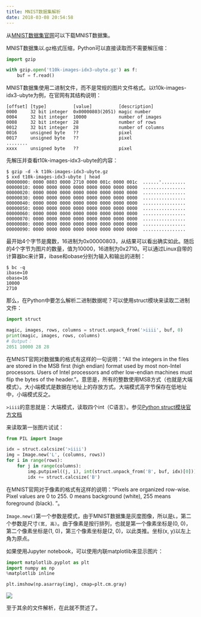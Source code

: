 ```yaml
---
title: MNIST数据集解析
date: 2018-03-08 20:54:58
---
```



从[MNIST数据集官网](http://yann.lecun.com/exdb/mnist/)可以下载MNIST数据集。

MNIST数据集以.gz格式压缩，Python可以直接读取而不需要解压缩：

``` Python
import gzip

with gzip.open('t10k-images-idx3-ubyte.gz') as f:
    buf = f.read()
```

MNIST数据集使用二进制文件，而不是常规的图片文件格式。以t10k-images-idx3-ubyte为例，在官网有其结构说明：

<!-- more -->

``` 
[offset] [type]          [value]          [description] 
0000     32 bit integer  0x00000803(2051) magic number 
0004     32 bit integer  10000            number of images 
0008     32 bit integer  28               number of rows 
0012     32 bit integer  28               number of columns 
0016     unsigned byte   ??               pixel 
0017     unsigned byte   ??               pixel 
........ 
xxxx     unsigned byte   ??               pixel
```

先解压并查看t10k-images-idx3-ubyte的内容：

``` Shell
$ gzip -d -k t10k-images-idx3-ubyte.gz
$ xxd t10k-images-idx3-ubyte | head
00000000: 0000 0803 0000 2710 0000 001c 0000 001c  ......'.........
00000010: 0000 0000 0000 0000 0000 0000 0000 0000  ................
00000020: 0000 0000 0000 0000 0000 0000 0000 0000  ................
00000030: 0000 0000 0000 0000 0000 0000 0000 0000  ................
00000040: 0000 0000 0000 0000 0000 0000 0000 0000  ................
00000050: 0000 0000 0000 0000 0000 0000 0000 0000  ................
00000060: 0000 0000 0000 0000 0000 0000 0000 0000  ................
00000070: 0000 0000 0000 0000 0000 0000 0000 0000  ................
00000080: 0000 0000 0000 0000 0000 0000 0000 0000  ................
00000090: 0000 0000 0000 0000 0000 0000 0000 0000  ................
```

最开始4个字节是魔数，16进制为0x00000803，从结果可以看出确实如此。随后的4个字节为图片的数量，值为10000，16进制为0x2710。可以通过Linux自带的计算器bc来计算，ibase和obase分别为输入和输出的进制：

``` Shell
$ bc -q
ibase=10
obase=16
10000
2710
```

那么，在Python中要怎么解析二进制数据呢？可以使用struct模块来读取二进制文件：

``` Python
import struct

magic, images, rows, columns = struct.unpack_from('>iiii', buf, 0)
print(magic, images, rows, columns)
# Output：
2051 10000 28 28
```

在MNIST官网对数据集的格式有这样的一句说明：“All the integers in the files are stored in the MSB first (high endian) format used by most non-Intel processors. Users of Intel processors and other low-endian machines must flip the bytes of the header.”。意思是，所有的整数使用MSB方式（也就是大端模式）。大小端模式是数据在地址上的存放方式。大端模式高字节保存在低地址中，小端模式反之。

`>iiii`的意思就是：大端模式，读取四个int（C语言）。参见[Python struct模块官方文档](https://docs.python.org/3/library/struct.html)

来读取第一张图片试试：

``` Python
from PIL import Image

idx = struct.calcsize('>iiii')
img = Image.new('L', (columns, rows))
for i in range(rows):
    for j in range(columns):
        img.putpixel((j, i), int(struct.unpack_from('B', buf, idx)[0]))
        idx += struct.calcsize('B')
```
在MNIST官网对于像素的格式有这样的说明：“Pixels are organized row-wise. Pixel values are 0 to 255. 0 means background (white), 255 means foreground (black). ”。

`Image.new()`第一个参数是模式，由于MNIST数据集是灰度图像，所以是`L`，第二个参数是尺寸`(宽, 高)`。由于像素是按行排列，也就是第一个像素坐标是(0, 0)，第二个像素坐标是(1, 0)，第三个像素坐标是(2, 0)，以此类推。坐标(x, y)以左上角为原点。

如果使用Jupyter notebook，可以使用内联matplotlib来显示图片：

``` Python
import matplotlib.pyplot as plt
import numpy as np
%matplotlib inline

plt.imshow(np.asarray(img), cmap=plt.cm.gray)
```

![](https://img-1256819794.cos.ap-beijing.myqcloud.com/20180308a.png)

至于其余的文件解析，在此就不赘述了。
